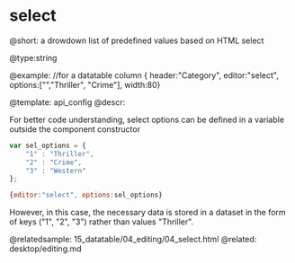 select
=============


@short: a drowdown list of predefined values based on HTML select
	

@type:string

@example:
//for a datatable column
{ header:"Category", editor:"select", options:["","Thriller", "Crime"],  width:80}

@template:	api_config
@descr:

For better code understanding, select options can be defined in a variable outside the component constructor

~~~js
var sel_options = {
    "1" : "Thriller",
    "2" : "Crime",
    "3" : "Western"
};

{editor:"select", options:sel_options}
~~~

However, in this case, the necessary data is stored in a dataset in the form of keys ("1", "2", "3") rather than values "Thriller". 

@relatedsample:
	15_datatable/04_editing/04_select.html
@related:
	desktop/editing.md

